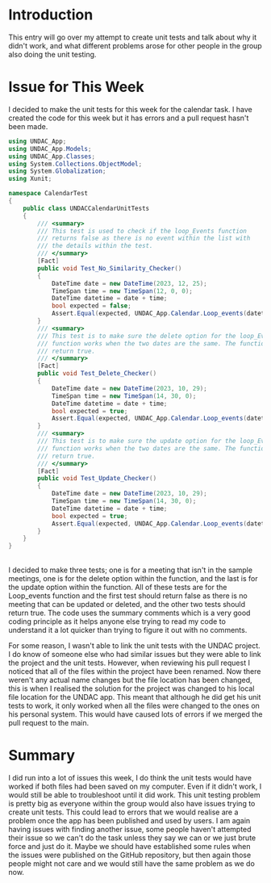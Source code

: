 # Introduction

This entry will go over my attempt to create unit tests and talk about why it didn't work, and
what different problems arose for other people in the group also doing the unit testing.

# Issue for This Week

I decided to make the unit tests for this week for the calendar task. I have created the code for this
week but it has errors and a pull request hasn't been made.

``` C#
using UNDAC_App;
using UNDAC_App.Models;
using UNDAC_App.Classes;
using System.Collections.ObjectModel;
using System.Globalization;
using Xunit;

namespace CalendarTest
{
    public class UNDACCalendarUnitTests
    {
        /// <summary>
        /// This test is used to check if the loop_Events function
        /// returns false as there is no event within the list with
        /// the details within the test.
        /// </summary>
        [Fact]
        public void Test_No_Similarity_Checker()
        {
            DateTime date = new DateTime(2023, 12, 25);
            TimeSpan time = new TimeSpan(12, 0, 0);
            DateTime datetime = date + time;
            bool expected = false;
            Assert.Equal(expected, UNDAC_App.Calendar.Loop_events(datetime,1));
        }
        /// <summary>
        /// This test is to make sure the delete option for the loop_Events
        /// function works when the two dates are the same. The function should
        /// return true.
        /// </summary>
        [Fact]
        public void Test_Delete_Checker()
        {
            DateTime date = new DateTime(2023, 10, 29);
            TimeSpan time = new TimeSpan(14, 30, 0);
            DateTime datetime = date + time;
            bool expected = true;
            Assert.Equal(expected, UNDAC_App.Calendar.Loop_events(datetime, 0));
        }
        /// <summary>
        /// This test is to make sure the update option for the loop_Events
        /// function works when the two dates are the same. The function should
        /// return true.
        /// </summary>
        [Fact]
        public void Test_Update_Checker()
        {
            DateTime date = new DateTime(2023, 10, 29);
            TimeSpan time = new TimeSpan(14, 30, 0);
            DateTime datetime = date + time;
            bool expected = true;
            Assert.Equal(expected, UNDAC_App.Calendar.Loop_events(datetime, 2));
        }
    }
}
```
\
I decided to make three tests; one is for a meeting that isn't in the sample meetings, one is 
for the delete option within the function, and the last is for the update option within the 
function. All of these tests are for the Loop_events function and the first test should return
false as there is no meeting that can be updated or deleted, and the other two tests should return
true. The code uses the summary comments which is a very good coding principle as it helps anyone
else trying to read my code to understand it a lot quicker than trying to figure it out with no
comments.

For some reason, I wasn't able to link the unit tests with the UNDAC project. I do know of someone
else who had similar issues but they were able to link the project and the unit tests. However, when
reviewing his pull request I noticed that all of the files within the project have been renamed. Now
there weren't any actual name changes but the file location has been changed, this is when I realised the
solution for the project was changed to his local file location for the UNDAC app. This meant that although
he did get his unit tests to work, it only worked when all the files were changed to the ones on his personal
system. This would have caused lots of errors if we merged the pull request to the main.

# Summary

I did run into a lot of issues this week, I do think the unit tests would have worked if both files had been
saved on my computer. Even if it didn't work, I would still be able to troubleshoot until it did work. This
unit testing problem is pretty big as everyone within the group would also have issues trying to create unit
tests. This could lead to errors that we would realise are a problem once the app has been published and used
by users. I am again having issues with finding another issue, some people haven't attempted their issue so 
we can't do the task unless they say we can or we just brute force and just do it. Maybe we should have 
established some rules when the issues were published on the GitHub repository, but then again those people
might not care and we would still have the same problem as we do now.
